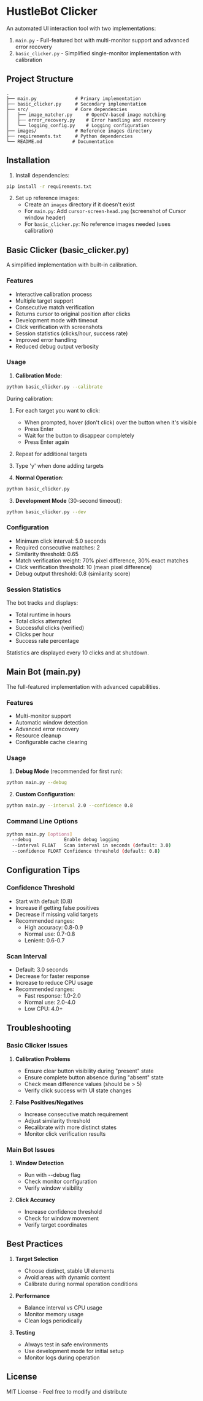 # HustleBot Clicker

An automated UI interaction tool with two implementations:
1. `main.py` - Full-featured bot with multi-monitor support and advanced error recovery
2. `basic_clicker.py` - Simplified single-monitor implementation with calibration

## Project Structure
```
.
├── main.py              # Primary implementation
├── basic_clicker.py     # Secondary implementation
├── src/                 # Core dependencies
│   ├── image_matcher.py     # OpenCV-based image matching
│   ├── error_recovery.py    # Error handling and recovery
│   └── logging_config.py    # Logging configuration
├── images/              # Reference images directory
├── requirements.txt     # Python dependencies
└── README.md           # Documentation
```

## Installation

1. Install dependencies:
```bash
pip install -r requirements.txt
```

2. Set up reference images:
   - Create an `images` directory if it doesn't exist
   - For `main.py`: Add `cursor-screen-head.png` (screenshot of Cursor window header)
   - For `basic_clicker.py`: No reference images needed (uses calibration)

## Basic Clicker (basic_clicker.py)

A simplified implementation with built-in calibration.

### Features
- Interactive calibration process
- Multiple target support
- Consecutive match verification
- Returns cursor to original position after clicks
- Development mode with timeout
- Click verification with screenshots
- Session statistics (clicks/hour, success rate)
- Improved error handling
- Reduced debug output verbosity

### Usage

1. **Calibration Mode**:
```bash
python basic_clicker.py --calibrate
```

During calibration:
1. For each target you want to click:
   - When prompted, hover (don't click) over the button when it's visible
   - Press Enter
   - Wait for the button to disappear completely
   - Press Enter again
2. Repeat for additional targets
3. Type 'y' when done adding targets

2. **Normal Operation**:
```bash
python basic_clicker.py
```

3. **Development Mode** (30-second timeout):
```bash
python basic_clicker.py --dev
```

### Configuration
- Minimum click interval: 5.0 seconds
- Required consecutive matches: 2
- Similarity threshold: 0.65
- Match verification weight: 70% pixel difference, 30% exact matches
- Click verification threshold: 10 (mean pixel difference)
- Debug output threshold: 0.8 (similarity score)

### Session Statistics
The bot tracks and displays:
- Total runtime in hours
- Total clicks attempted
- Successful clicks (verified)
- Clicks per hour
- Success rate percentage

Statistics are displayed every 10 clicks and at shutdown.

## Main Bot (main.py)

The full-featured implementation with advanced capabilities.

### Features
- Multi-monitor support
- Automatic window detection
- Advanced error recovery
- Resource cleanup
- Configurable cache clearing

### Usage

1. **Debug Mode** (recommended for first run):
```bash
python main.py --debug
```

2. **Custom Configuration**:
```bash
python main.py --interval 2.0 --confidence 0.8
```

### Command Line Options
```bash
python main.py [options]
  --debug            Enable debug logging
  --interval FLOAT   Scan interval in seconds (default: 3.0)
  --confidence FLOAT Confidence threshold (default: 0.8)
```

## Configuration Tips

### Confidence Threshold
- Start with default (0.8)
- Increase if getting false positives
- Decrease if missing valid targets
- Recommended ranges:
  - High accuracy: 0.8-0.9
  - Normal use: 0.7-0.8
  - Lenient: 0.6-0.7

### Scan Interval
- Default: 3.0 seconds
- Decrease for faster response
- Increase to reduce CPU usage
- Recommended ranges:
  - Fast response: 1.0-2.0
  - Normal use: 2.0-4.0
  - Low CPU: 4.0+

## Troubleshooting

### Basic Clicker Issues
1. **Calibration Problems**
   - Ensure clear button visibility during "present" state
   - Ensure complete button absence during "absent" state
   - Check mean difference values (should be > 5)
   - Verify click success with UI state changes

2. **False Positives/Negatives**
   - Increase consecutive match requirement
   - Adjust similarity threshold
   - Recalibrate with more distinct states
   - Monitor click verification results

### Main Bot Issues
1. **Window Detection**
   - Run with --debug flag
   - Check monitor configuration
   - Verify window visibility

2. **Click Accuracy**
   - Increase confidence threshold
   - Check for window movement
   - Verify target coordinates

## Best Practices

1. **Target Selection**
   - Choose distinct, stable UI elements
   - Avoid areas with dynamic content
   - Calibrate during normal operation conditions

2. **Performance**
   - Balance interval vs CPU usage
   - Monitor memory usage
   - Clean logs periodically

3. **Testing**
   - Always test in safe environments
   - Use development mode for initial setup
   - Monitor logs during operation

## License

MIT License - Feel free to modify and distribute 